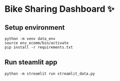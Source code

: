 # Bike Sharing Dashboard ✨

## Setup environment
```
python -m venv data_env
source env_ecomm/bin/activate
pip install -r requirements.txt
```

## Run steamlit app
```
python -m streamlit run streamlit_data.py
```
